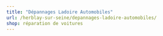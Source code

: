 ```yaml
---
title: "Dépannages Ladoire Automobiles"
url: /herblay-sur-seine/depannages-ladoire-automobiles/
shop: réparation de voitures
---
```


